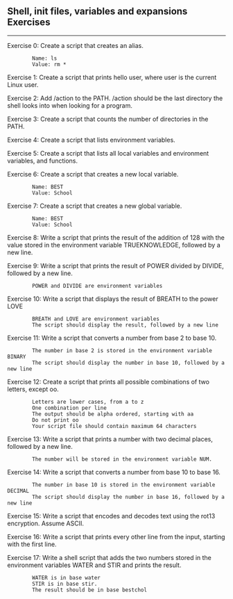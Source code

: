 ## Shell, init files, variables and expansions Exercises
---
Exercise 0: Create a script that creates an alias.

            Name: ls
            Value: rm *

Exercise 1: Create a script that prints hello user, where user is the current Linux user.

Exercise 2: Add /action to the PATH. /action should be the last directory the shell looks into when looking for a program.

Exercise 3: Create a script that counts the number of directories in the PATH.

Exercise 4: Create a script that lists environment variables.

Exercise 5: Create a script that lists all local variables and environment variables, and functions.

Exercise 6: Create a script that creates a new local variable.

            Name: BEST
            Value: School

Exercise 7: Create a script that creates a new global variable.

            Name: BEST
            Value: School

Exercise 8: Write a script that prints the result of the addition of 128 with the value stored in the environment variable TRUEKNOWLEDGE, followed by a new line.

Exercise 9: Write a script that prints the result of POWER divided by DIVIDE, followed by a new line.

            POWER and DIVIDE are environment variables

Exercise 10: Write a script that displays the result of BREATH to the power LOVE

            BREATH and LOVE are environment variables
            The script should display the result, followed by a new line

Exercise 11: Write a script that converts a number from base 2 to base 10.

            The number in base 2 is stored in the environment variable BINARY
            The script should display the number in base 10, followed by a new line

Exercise 12: Create a script that prints all possible combinations of two letters, except oo.

            Letters are lower cases, from a to z
            One combination per line
            The output should be alpha ordered, starting with aa
            Do not print oo
            Your script file should contain maximum 64 characters

Exercise 13: Write a script that prints a number with two decimal places, followed by a new line.

            The number will be stored in the environment variable NUM.

Exercise 14: Write a script that converts a number from base 10 to base 16.

            The number in base 10 is stored in the environment variable DECIMAL
            The script should display the number in base 16, followed by a new line
            
Exercise 15: Write a script that encodes and decodes text using the rot13 encryption. Assume ASCII.

Exercise 16: Write a script that prints every other line from the input, starting with the first line.

Exercise 17: Write a shell script that adds the two numbers stored in the environment variables WATER and STIR and prints the result.

            WATER is in base water
            STIR is in base stir.
            The result should be in base bestchol
